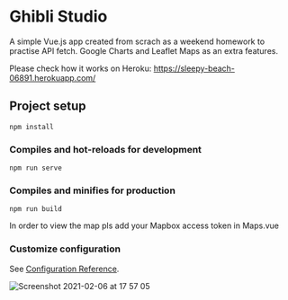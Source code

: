 # Ghibli Studio

A simple Vue.js app created from scrach as a weekend homework to practise API fetch.
Google Charts and Leaflet Maps as an extra features.

Please check how it works on Heroku: https://sleepy-beach-06891.herokuapp.com/

## Project setup
```
npm install
```
### Compiles and hot-reloads for development
```
npm run serve
```

### Compiles and minifies for production
```
npm run build
```
In order to view the map pls add your Mapbox access token in Maps.vue
### Customize configuration
See [Configuration Reference](https://cli.vuejs.org/config/).

![Screenshot 2021-02-06 at 17 57 05](https://user-images.githubusercontent.com/72009564/107126013-24ba1700-68a5-11eb-949b-e00f9a673659.png)
